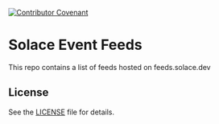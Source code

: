 [![Contributor Covenant](https://img.shields.io/badge/Contributor%20Covenant-v2.0%20adopted-ff69b4.svg)](CODE_OF_CONDUCT.md)

# Solace Event Feeds

This repo contains a list of feeds hosted on feeds.solace.dev

## License
See the [LICENSE](LICENSE) file for details.
